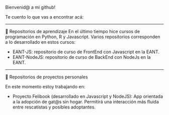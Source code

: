 Bienvenid@ a mi github!

Te cuento lo que vas a encontrar acá:

--------------------------------------------------------------

🌱 Repositorios de aprendizaje
En el último tiempo hice cursos de programación en Python, R y Javascript. Varios repositorios corresponden a lo desarrollado en estos cursos:

- EANT-JS: repositorio de curso de FrontEnd con Javascript en la EANT. 
- EANT-NodeJS: repositorio de curso de BackEnd con NodeJs en la EANT.

-------------------------------------------------------------

🔭 Repositorios de proyectos personales

En este momento estoy trabajando en:

- Proyecto Felibook (desarrollado en Javascript y NodeJS): 
    App orientada a la adopción de gat@s sin hogar. Permitirá una interacción más fluida entre rescatistas y posibles adoptantes.
 

